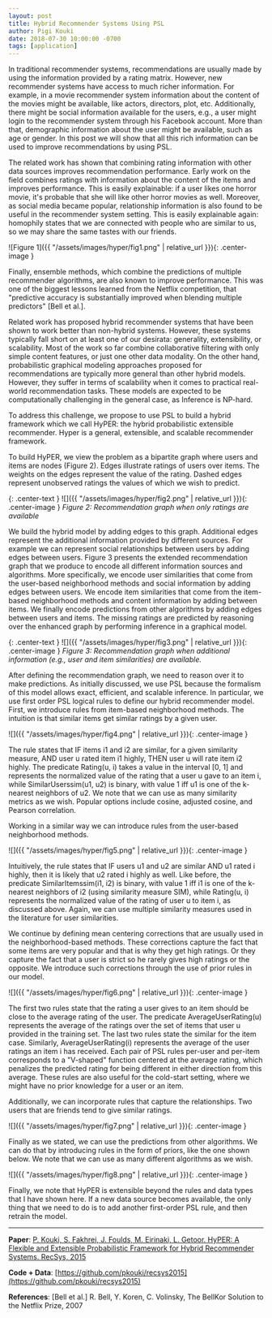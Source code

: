 ```yaml
---
layout: post
title: Hybrid Recommender Systems Using PSL
author: Pigi Kouki
date: 2018-07-30 10:00:00 -0700
tags: [application]
---
```


In traditional recommender systems, recommendations are usually made by using the information provided by a rating matrix.
However, new recommender systems have access to much richer information.
For example, in a movie recommender system information about the content of the movies might be available, like actors, directors, plot, etc.
Additionally, there might be social information available for the users, e.g., a user might login to the recommender system through his Facebook account.
More than that, demographic information about the user might be available, such as age or gender.
In this post we will show that all this rich information can be used to improve recommendations by using PSL.

The related work has shown that combining rating information with other data sources improves recommendation performance.
Early work on the field combines ratings with information about the content of the items and improves performance.
This is easily explainable: if a user likes one horror movie, it's probable that she will like other horror movies as well.
Moreover, as social media became popular, relationship information is also found to be useful in the recommender system setting.
This is easily explainable again: homophily states that we are connected with people who are similar to us, so we may share the same tastes with our friends.

![Figure 1]({{ "/assets/images/hyper/fig1.png" | relative_url }}){: .center-image }

Finally, ensemble methods, which combine the predictions of multiple recommender algorithms, are also known to improve performance.
This was one of the biggest lessons learned from the Netflix competition, that "predictive accuracy is substantially improved when blending multiple predictors" [Bell et al.].

Related work has proposed hybrid recommender systems that have been shown to work better than non-hybrid systems.
However, these systems typically fall short on at least one of our desirata: generality, extensibility, or scalability.
Most of the work so far combine collaborative filtering with only simple content features, or just one other data modality.
On the other hand, probabilistic graphical modeling approaches proposed for recommendations are typically more general than other hybrid models.
However, they suffer in terms of scalability when it comes to practical real-world recommendation tasks.
These models are expected to be computationally challenging in the general case, as Inference is NP-hard.

To address this challenge, we propose to use PSL to build a hybrid framework which we call HyPER: the hybrid probabilistic extensible recommender.
Hyper is a general, extensible, and scalable recommender framework.

To build HyPER, we view the problem as a bipartite graph where users and items are nodes (Figure 2).
Edges illustrate ratings of users over items.
The weights on the edges represent the value of the rating. Dashed edges represent unobserved ratings the values of which we wish to predict.

{: .center-text }
![]({{ "/assets/images/hyper/fig2.png" | relative_url }}){: .center-image }
*Figure 2: Recommendation graph when only ratings are available*

We build the hybrid model by adding edges to this graph.
Additional edges represent the additional information provided by different sources.
For example we can represent social relationships between users by adding edges between users.
Figure 3 presents the extended recommendation graph that we produce to encode all different information sources and algorithms.
More specifically, we encode user similarities that come from the user-based neighborhood methods and social information by adding edges between users.
We encode item similarities that come from the item-based neighborhood methods and content information by adding between items.
We finally encode predictions from other algorithms by adding edges between users and items.
The missing ratings are predicted by reasoning over the enhanced graph by performing inference in a graphical model.

{: .center-text }
![]({{ "/assets/images/hyper/fig3.png" | relative_url }}){: .center-image }
*Figure 3: Recommendation graph when additional information (e.g., user and item similarities) are available.*

After defining the recommendation graph, we need to reason over it to make predictions.
As initially discussed, we use PSL because the formalism of this model allows exact, efficient, and scalable inference.
In particular, we use first order PSL logical rules to define our hybrid recommender model.
First, we introduce rules from item-based neighborhood methods.
The intuition is that similar items get similar ratings by a given user.

![]({{ "/assets/images/hyper/fig4.png" | relative_url }}){: .center-image }

The rule states that IF items i1 and i2 are similar, for a given similarity measure, AND user u rated item i1 highly, THEN user u will rate item i2 highly.
The predicate Rating(u, i) takes a value in the interval [0, 1] and represents the normalized value of the rating that a user u gave to an item i, while SimilarUserssim(u1, u2) is binary, with value 1 iff u1 is one of the k-nearest neighbors of u2.
We note that we can use as many similarity metrics as we wish.
Popular options include cosine, adjusted cosine, and Pearson correlation.

Working in a similar way we can introduce rules from the user-based neighborhood methods.

![]({{ "/assets/images/hyper/fig5.png" | relative_url }}){: .center-image }

Intuitively, the rule states that IF users u1 and u2 are similar AND u1 rated i highly, then it is likely that u2 rated i highly as well.
Like before, the predicate SimilarItemssim(i1, i2) is binary, with value 1 iff i1 is one of the k-nearest neighbors of i2 (using similarity measure SIM), while Rating(u, i) represents the normalized value of the rating of user u to item i, as discussed above.
Again, we can use multiple similarity measures used in the literature for user similarities.

We continue by defining mean centering corrections that are usually used in the neighborhood-based methods.
These corrections capture the fact that some items are very popular and that is why they get high ratings.
Or they capture the fact that a user is strict so he rarely gives high ratings or the opposite.
We introduce such corrections through the use of prior rules in our model.

![]({{ "/assets/images/hyper/fig6.png" | relative_url }}){: .center-image }

The first two rules state that the rating a user gives to an item should be close to the average rating of the user.
The predicate AverageUserRating(u) represents the average of the ratings over the set of items that user u provided in the training set.
The last two rules state the similar for the item case.
Similarly, AverageUserRating(i) represents the average of the user ratings an item i has received.
Each pair of PSL rules per-user and per-item corresponds to a "V-shaped" function centered at the average rating, which penalizes the predicted rating for being different in either direction from this average.
These rules are also useful for the cold-start setting, where we might have no prior knowledge for a user or an item.

Additionally, we can incorporate rules that capture the relationships. Two users that are friends tend to give similar ratings.

![]({{ "/assets/images/hyper/fig7.png" | relative_url }}){: .center-image }

Finally as we stated, we can use the predictions from other algorithms.
We can do that by introducing rules in the form of priors, like the one shown below.
We note that we can use as many different algorithms as we wish.

![]({{ "/assets/images/hyper/fig8.png" | relative_url }}){: .center-image }

Finally, we note that HyPER is extensible beyond the rules and data types that I have shown here.
If a new data source becomes available, the only thing that we need to do is to add another first-order PSL rule, and then retrain the model.

---

**Paper**: [P. Kouki, S. Fakhrei, J. Foulds, M. Eirinaki, L. Getoor. HyPER: A Flexible and Extensible Probabilistic Framework for Hybrid Recommender Systems. RecSys, 2015](https://linqs.soe.ucsc.edu/node/257)

**Code + Data**: [https://github.com/pkouki/recsys2015](https://github.com/pkouki/recsys2015)

**References**:
[Bell et al.] R. Bell, Y. Koren, C. Volinsky, The BellKor Solution to the Netflix Prize, 2007
